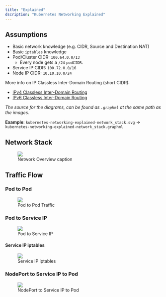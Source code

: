 ```yaml
---
title: "Explained"
dscription: "Kubernetes Networking Explained"
---
```


## Assumptions

* Basic network knowledge (e.g. CIDR, Source and Destination NAT)
* Basic `iptables` knowledge
* Pod/Cluster CIDR: `100.64.0.0/13`
    * Every node gets a `/24` `podCIDR`.
* Service IP CIDR: `100.72.0.0/16`
* Node IP CIDR: `10.10.10.0/24`

More info on IP Classless Inter-Domain Routing (short CIDR):

* [IPv4 Classless Inter-Domain Routing](https://en.wikipedia.org/wiki/Classless_Inter-Domain_Routing#IPv4_CIDR_blocks)
* [IPv6 Classless Inter-Domain Routing](https://en.wikipedia.org/wiki/Classless_Inter-Domain_Routing#IPv6_CIDR_blocks)

_The source for the diagrams, can be found as `.graphml` at the same path as the images._

**Example**: `kubernetes-networking-explained-network_stack.svg` -> `kubernetes-networking-explained-network_stack.graphml`

## Network Stack

<figure>
  <img src="/docs/kubernetes/networking/explained/kubernetes-networking-explained-network_stack.svg" />
  <figcaption>Network Overview caption</figcaption>
</figure>

## Traffic Flow

### Pod to Pod

<figure>
  <img src="/docs/kubernetes/networking/explained/kubernetes-networking-explained-traffic_flow-pod_to_pod.svg" />
  <figcaption>Pod to Pod Traffic</figcaption>
</figure>

### Pod to Service IP

<figure>
  <img src="/docs/kubernetes/networking/explained/kubernetes-networking-explained-traffic_flow-pod_to_service_ip.svg" />
  <figcaption>Pod to Service IP</figcaption>
</figure>

#### Service IP iptables

<figure>
  <img src="/docs/kubernetes/networking/explained/kubernetes-networking-explained-service-ip-iptables-flow.svg" />
  <figcaption>Service IP iptables</figcaption>
</figure>

### NodePort to Service IP to Pod

<figure>
  <img src="/docs/kubernetes/networking/explained/kubernetes-networking-explained-nodeport_to_pod.svg" />
  <figcaption>NodePort to Service IP to Pod</figcaption>
</figure>
